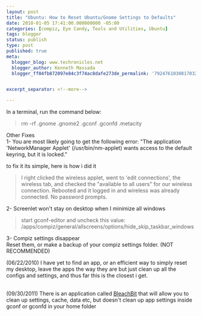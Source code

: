 ```yaml
---
layout: post
title: "Ubuntu: How to Reset Ubuntu/Gnome Settings to Defaults"
date: 2010-01-05 17:41:00.000000000 -05:00
categories: [compiz, Eye Candy, Tools and Utilities, Ubuntu]
tags: blogger
status: publish
type: post
published: true
meta:
  blogger_blog: www.techronicles.net
  blogger_author: Kenneth Massada
  blogger_ff04fb872097e84c3f74ac8dafe273de_permalink: '7924761030817032822'


excerpt_separator: <!--more-->

---
```

<div class="separator" style="clear:both;text-align:center;"></div>
<p>In a terminal, run the command below:
<div>
<blockquote>rm -rf .gnome .gnome2 .gconf .gconfd .metacity</p></blockquote>
</div>
<p>Other Fixes<br />1- You are most likely going to get the following error: "The application 'NetworkManager Applet' (/usr/bin/nm-applet) wants access to the default keyring, but it is locked." 
<div></div>
<p>to fix it its simple, here is how i did it<br />
<blockquote>I right clicked the wireless applet, went to 'edit connections', the wireless tab, and checked the "available to all users" for our wireless connection. Rebooted and it logged in and wireless was already connected. No password prompts.</p></blockquote>
<p>2- Screenlet won't stay on desktop when I minimize all windows<br />
<blockquote>start gconf-editor and uncheck this value: /apps/compiz/general/allscreens/options/hide_skip_taskbar_windows</p></blockquote>
<p>3- Compiz settings disappear<br />Reset them, or make a backup of your compiz settings folder. (NOT RECOMMENDED)</p>
<p><span>(06/22/2010) I have yet to find an app, or an efficient way to simply reset my desktop, leave the apps the way they are but just clean up all the configs and settings, and thus far this is the closest i get.</span>
<div><span><br /></span></div>
<div><span>(09/30/2011) There is an application called <a href="http://bleachbit.sourceforge.net/">BleachBit</a> that will allow you to clean up settings, cache, data etc, but doesn't clean up app settings inside gconf or gconfd in your home folder</span></div>
